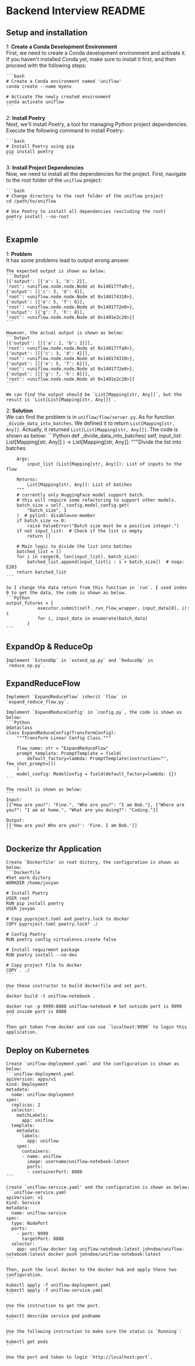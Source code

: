 # Backend Interview README
## Setup and installation
1: **Create a Conda Development Environment**\
    First, we need to create a Conda development environment and activate it. If you haven't installed Conda yet, make sure to install it first, and then proceed with the following steps:

    ```bash
    # Create a Conda environment named 'uniflow'
    conda create --name myenv

    # Activate the newly created environment
    conda activate uniflow
    ```
    
2: **Install Poetry**\
    Next, we'll install Poetry, a tool for managing Python project dependencies. Execute the following command to install Poetry:
    
    ```bash
    # Install Poetry using pip
    pip install poetry
    ```

3: **Install Project Dependencies**\
    Now, we need to install all the dependencies for the project. First, navigate to the root folder of the `uniflow` project:

    ```bash
    # Change directory to the root folder of the uniflow project
    cd /path/to/uniflow

    # Use Poetry to install all dependencies (excluding the root)
    poetry install --no-root
    ```
    
## Exapmle
1: **Problem**\
    It has some problems lead to output wrong answer.
    
    The expected output is shown as below:
    ```Output
    [{'output': [{'a': 1, 'b': 2}],
    'root': <uniflow.node.node.Node at 0x140177fa0>},
    {'output': [{'c': 3, 'd': 4}],
    'root': <uniflow.node.node.Node at 0x140174310>},
    {'output': [{'e': 5, 'f': 6}],
    'root': <uniflow.node.node.Node at 0x1401772e0>},
    {'output': [{'g': 7, 'h': 8}],
    'root': <uniflow.node.node.Node at 0x1401e2c20>}]
    ```
    
    However, the actual output is shown as below:
    ```Output
    [{'output': [[{'a': 1, 'b': 2}]],
    'root': <uniflow.node.node.Node at 0x140177fa0>},
    {'output': [[{'c': 3, 'd': 4}]],
    'root': <uniflow.node.node.Node at 0x140174310>},
    {'output': [[{'e': 5, 'f': 6}]],
    'root': <uniflow.node.node.Node at 0x1401772e0>},
    {'output': [[{'g': 7, 'h': 8}]],
    'root': <uniflow.node.node.Node at 0x1401e2c20>}]
    ```
    
    We can find the output should be `List[Mapping[str, Any]]`, but the result is `List[List[Mapping[str, Any]]]`.
    
2: **Solution**\
    We can find the problem is in `uniflow/flow/server.py`. As for function  `_divide_data_into_batches`. We defined it to return `List[Mapping[str, Any]]`. Actually, it returned `List[List[Mapping[str, Any]]]`. The code is shown as below:
    ```Python
    def _divide_data_into_batches(
        self, input_list: List[Mapping[str, Any]]
    ) -> List[Mapping[str, Any]]:
        """Divide the list into batches

        Args:
            input_list (List[Mapping[str, Any]]): List of inputs to the flow

        Returns:
            List[Mapping[str, Any]]: List of batches
        """
        # currently only HuggingFace model support batch.
        # this will require some refactoring to support other models.
        batch_size = self._config.model_config.get(
            "batch_size", 1
        )  # pylint: disable=no-member
        if batch_size <= 0:
            raise ValueError("Batch size must be a positive integer.")
        if not input_list:  # Check if the list is empty
            return []

        # Main logic to divide the list into batches
        batched_list = []
        for i in range(0, len(input_list), batch_size):
            batched_list.append(input_list[i : i + batch_size])  # noqa: E203
        return batched_list
    ```

    So I change the data return from this function in `run`. I used index 0 to get the data, the code is shown as below.
    ```Python
    output_futures = {
                executor.submit(self._run_flow_wrapper, input_data[0], i): i
                for i, input_data in enumerate(batch_data)
            }
    ```

## ExpandOp & ReduceOp
    Implement `ExtendOp` in `extend_op.py` and `ReduceOp` in `reduce_op.py`.
    
    
## ExpandReduceFlow
    Implement `ExpandReduceFlow` inherit `flow` in `expand_reduce_flow.py`.
    
    Implement `ExpandReduceConfig' in `config.py`, the code is shown as below:
    ```Python
    @dataclass
    class ExpandReduceConfig(TransformConfig):
        """Transform Linear Config Class."""

        flow_name: str = "ExpandReduceFlow"
        prompt_template: PromptTemplate = field(
            default_factory=lambda: PromptTemplate(instruction="",              few_shot_prompt=[])
        )
        model_config: ModelConfig = field(default_factory=lambda: {})
    ```
    
    The result is shown as below:
    ```
    Input:
    [{"How are you?": "Fine.", "Who are you?": "I am Bob."}, {"Where are you?": "I am at home.", "What are you doing?": "Coding."}]
    
    Output:
    [{'How are you? Who are you?': 'Fine. I am Bob.'}]
    ```
    
## Dockerize thr Application
    Create `Dockerfile' in root dictory, the configuration is shown as below:
    ```Dockerfile
    #Set work dictory
    WORKDIR /home/jovyan

    # Install Poetry
    USER root
    RUN pip install poetry
    USER jovyan

    # Copy pyproject.toml and poetry.lock to docker
    COPY pyproject.toml poetry.lock* ./

    # Config Poetry
    RUN poetry config virtualenvs.create false

    # Install requirment package
    RUN poetry install --no-dev
    
    # Copy project file to docker
    COPY . ./
    ```
    
    Use these instructor to build dockerfile and set port.
    ```
    docker build -t uniflow-notebook .

    docker run -p 9999:8888 uniflow-notebook # Set outside port is 9999 and inside port is 8888 
    ```
    
    Then got token from docker and can use `localhost:9999` to login this application.
    
## Deploy on Kubernetes
    Create `uniflow-deployment.yaml` and the configuration is shown as below:
    ```uniflow-deployment.yaml
    apiVersion: apps/v1
    kind: Deployment
    metadata:
      name: uniflow-deployment
    spec:
      replicas: 2  
      selector:
        matchLabels:
          app: uniflow
      template:
        metadata:
          labels:
            app: uniflow
        spec:
          containers:
          - name: uniflow
            image: username/uniflow-notebook:latest  
            ports:
            - containerPort: 8888  
    ```
    
    Create `uniflow-service.yaml' and the configuration is shown as below:
    ```uniflow-service.yaml
    apiVersion: v1
    kind: Service
    metadata:
      name: uniflow-service
    spec:
      type: NodePort
      ports:
        - port: 9999
          targetPort: 8888
      selector:
        app: uniflow docker tag uniflow-notebook:latest johndoe/uniflow-notebook:latest docker push johndoe/uniflow-notebook:latest
    ```

    Then, push the local docker to the docker hub and apply these two configuration.
    ```
    kubectl apply -f uniflow-deployment.yaml
    kubectl apply -f uniflow-service.yaml
    ```
    
    Use the instruction to get the port.
    ```
    kubectl describe service pod podname 
    ```

    Use the following instruction to make sure the status is `Running`:
    ```
    kubectl get pods
    ```
    
    Use the port and token to login `http://localhost:port`.
